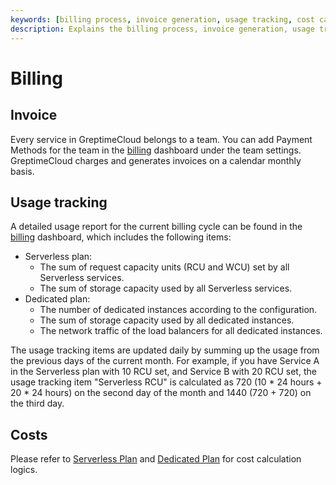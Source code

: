 ```yaml
---
keywords: [billing process, invoice generation, usage tracking, cost calculation, GreptimeCloud]
description: Explains the billing process, invoice generation, usage tracking, and cost calculation for different plans in GreptimeCloud.
---
```


# Billing

## Invoice

Every service in GreptimeCloud belongs to a team.
You can add Payment Methods for the team in the [billing](https://console.greptime.cloud/settings/team#billing) dashboard under the team settings.
GreptimeCloud charges and generates invoices on a calendar monthly basis.

## Usage tracking

A detailed usage report for the current billing cycle can be found in the [billing](https://console.greptime.cloud/settings/team#billing) dashboard, which includes the following items:

- Serverless plan:
  - The sum of request capacity units (RCU and WCU) set by all Serverless services.
  - The sum of storage capacity used by all Serverless services.
- Dedicated plan:
  - The number of dedicated instances according to the configuration.
  - The sum of storage capacity used by all dedicated instances.
  - The network traffic of the load balancers for all dedicated instances.

The usage tracking items are updated daily by summing up the usage from the previous days of the current month.
For example, if you have Service A in the Serverless plan with 10 RCU set, and Service B with 20 RCU set,
the usage tracking item "Serverless RCU" is calculated as 720 (10 * 24 hours + 20 * 24 hours) on the second day of the month and 1440 (720 + 720) on the third day.

## Costs

Please refer to [Serverless Plan](serverless.md#costs) and [Dedicated Plan](dedicated.md#costs) for cost calculation logics.

